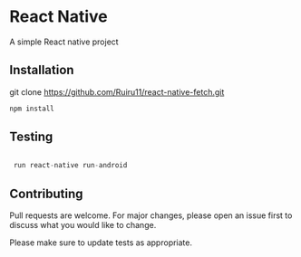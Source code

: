 # React Native

A simple React native project  

## Installation

git clone https://github.com/Ruiru11/react-native-fetch.git

```bash
npm install
```

## Testing 

```javascript

 run react-native run-android 
```

## Contributing
Pull requests are welcome. For major changes, please open an issue first to discuss what you would like to change.

Please make sure to update tests as appropriate.
